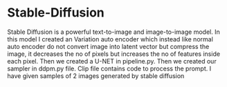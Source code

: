 # Stable-Diffusion
Stable Diffusion is a powerful text-to-image and image-to-image model. 
In this model I created an Variation auto encoder which instead like normal auto encoder do not convert image into latent vector but compress the image, it decreases the no of pixels but increases the no of features inside each pixel.
Then we created a U-NET in pipeline.py. Then we created our sampler in ddpm.py file. Clip file contains code to process the prompt.
I have given samples of 2 images generated by stable diffusion

